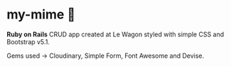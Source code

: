 # my-mime 🤡

**Ruby on Rails** CRUD app created at Le Wagon styled with simple CSS and Bootstrap v5.1.

Gems used -> Cloudinary, Simple Form, Font Awesome and Devise.
